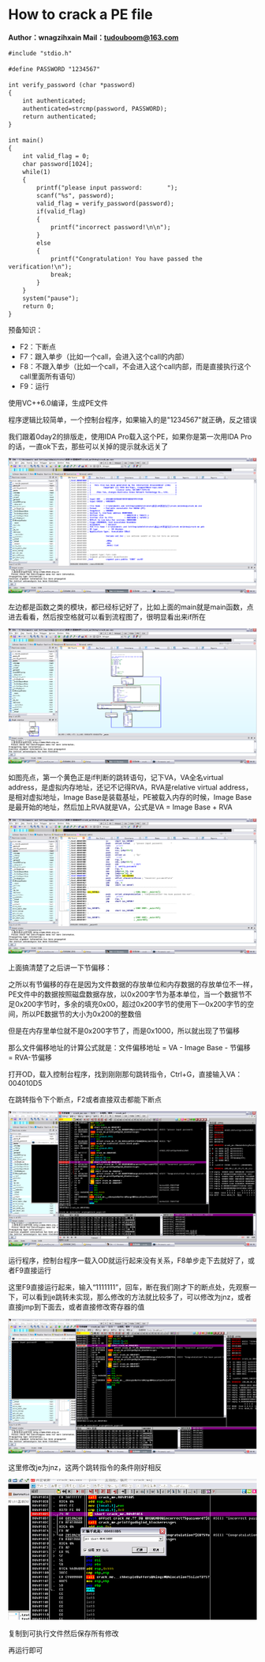 # How to crack a PE file

**Author：wnagzihxain
Mail：tudouboom@163.com**

```
#include "stdio.h"

#define PASSWORD "1234567"

int verify_password (char *password)
{
	int authenticated;
	authenticated=strcmp(password, PASSWORD);
	return authenticated;
}
 
int main()
{
	int valid_flag = 0;
	char password[1024];
	while(1)
	{
		printf("please input password:       ");
		scanf("%s", password);
		valid_flag = verify_password(password);
		if(valid_flag)
		{
			printf("incorrect password!\n\n");
		}
		else
		{
			printf("Congratulation! You have passed the verification!\n");
			break;
		}
	}
    system("pause");
	return 0;
}
```

预备知识：

 - F2：下断点
 - F7：跟入单步（比如一个call，会进入这个call的内部）
 - F8：不跟入单步（比如一个call，不会进入这个call内部，而是直接执行这个call里面所有语句）
 - F9：运行

使用VC++6.0编译，生成PE文件

程序逻辑比较简单，一个控制台程序，如果输入的是"1234567"就正确，反之错误

我们跟着0day2的排版走，使用IDA Pro载入这个PE，如果你是第一次用IDA Pro的话，一直ok下去，那些可以关掉的提示就永远关了

![](Image/1.png)

左边都是函数之类的模块，都已经标记好了，比如上面的main就是main函数，点进去看看，然后按空格就可以看到流程图了，很明显看出来if所在

![](Image/2.png)

如图亮点，第一个黄色正是if判断的跳转语句，记下VA，VA全名virtual address，是虚拟内存地址，还记不记得RVA，RVA是relative virtual address，是相对虚拟地址，Image Base是装载基址，PE被载入内存的时候，Image Base是最开始的地址，然后加上RVA就是VA，公式是VA = Image Base + RVA

![](Image/3.png)

上面搞清楚了之后讲一下节偏移：

之所以有节偏移的存在是因为文件数据的存放单位和内存数据的存放单位不一样，PE文件中的数据按照磁盘数据存放，以0x200字节为基本单位，当一个数据节不足0x200字节时，多余的填充0x00，超过0x200字节的使用下一0x200字节的空间，所以PE数据节的大小为0x200的整数倍

但是在内存里单位就不是0x200字节了，而是0x1000，所以就出现了节偏移

那么文件偏移地址的计算公式就是：文件偏移地址 = VA - Image Base - 节偏移 = RVA-节偏移

打开OD，载入控制台程序，找到刚刚那句跳转指令，Ctrl+G，直接输入VA：004010D5

在跳转指令下个断点，F2或者直接双击都能下断点

![](Image/4.png)

运行程序，控制台程序一载入OD就运行起来没有关系，F8单步走下去就好了，或者F9直接运行

这里F9直接运行起来，输入“1111111”，回车，断在我们刚才下的断点处，先观察一下，可以看到je跳转未实现，那么修改的方法就比较多了，可以修改为jnz，或者直接jmp到下面去，或者直接修改寄存器的值

![](Image/5.png)

这里修改je为jnz，这两个跳转指令的条件刚好相反

![](Image/6.png)

复制到可执行文件然后保存所有修改

再运行即可